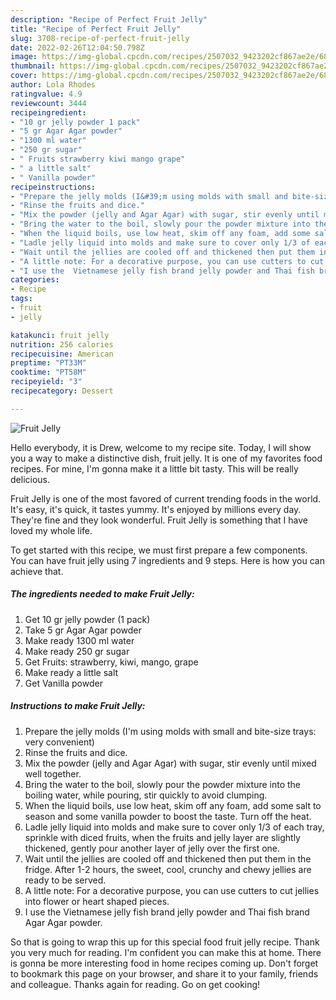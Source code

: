 ```yaml
---
description: "Recipe of Perfect Fruit Jelly"
title: "Recipe of Perfect Fruit Jelly"
slug: 3708-recipe-of-perfect-fruit-jelly
date: 2022-02-26T12:04:50.798Z
image: https://img-global.cpcdn.com/recipes/2507032_9423202cf867ae2e/680x482cq70/fruit-jelly-recipe-main-photo.jpg
thumbnail: https://img-global.cpcdn.com/recipes/2507032_9423202cf867ae2e/680x482cq70/fruit-jelly-recipe-main-photo.jpg
cover: https://img-global.cpcdn.com/recipes/2507032_9423202cf867ae2e/680x482cq70/fruit-jelly-recipe-main-photo.jpg
author: Lola Rhodes
ratingvalue: 4.9
reviewcount: 3444
recipeingredient:
- "10 gr jelly powder 1 pack"
- "5 gr Agar Agar powder"
- "1300 ml water"
- "250 gr sugar"
- " Fruits strawberry kiwi mango grape"
- " a little salt"
- " Vanilla powder"
recipeinstructions:
- "Prepare the jelly molds (I&#39;m using molds with small and bite-size trays: very convenient)"
- "Rinse the fruits and dice."
- "Mix the powder (jelly and Agar Agar) with sugar, stir evenly until mixed well together."
- "Bring the water to the boil, slowly pour the powder mixture into the boiling water, while pouring, stir quickly to avoid clumping."
- "When the liquid boils, use low heat, skim off any foam, add some salt to season and some vanilla powder to boost the taste. Turn off the heat."
- "Ladle jelly liquid into molds and make sure to cover only 1/3 of each tray, sprinkle with diced fruits, when the fruits and jelly layer are slightly thickened, gently pour another layer of jelly over the first one."
- "Wait until the jellies are cooled off and thickened then put them in the fridge. After 1-2 hours, the sweet, cool, crunchy and chewy jellies are ready to be served."
- "A little note: For a decorative purpose, you can use cutters to cut jellies into flower or heart shaped pieces."
- "I use the  Vietnamese jelly fish brand jelly powder and Thai fish brand Agar Agar powder."
categories:
- Recipe
tags:
- fruit
- jelly

katakunci: fruit jelly 
nutrition: 256 calories
recipecuisine: American
preptime: "PT33M"
cooktime: "PT58M"
recipeyield: "3"
recipecategory: Dessert

---
```



![Fruit Jelly](https://img-global.cpcdn.com/recipes/2507032_9423202cf867ae2e/680x482cq70/fruit-jelly-recipe-main-photo.jpg)

Hello everybody, it is Drew, welcome to my recipe site. Today, I will show you a way to make a distinctive dish, fruit jelly. It is one of my favorites food recipes. For mine, I'm gonna make it a little bit tasty. This will be really delicious.



Fruit Jelly is one of the most favored of current trending foods in the world. It's easy, it's quick, it tastes yummy. It's enjoyed by millions every day. They're fine and they look wonderful. Fruit Jelly is something that I have loved my whole life.


To get started with this recipe, we must first prepare a few components. You can have fruit jelly using 7 ingredients and 9 steps. Here is how you can achieve that.

<!--inarticleads1-->

##### The ingredients needed to make Fruit Jelly:

1. Get 10 gr jelly powder (1 pack)
1. Take 5 gr Agar Agar powder
1. Make ready 1300 ml water
1. Make ready 250 gr sugar
1. Get  Fruits: strawberry, kiwi, mango, grape
1. Make ready  a little salt
1. Get  Vanilla powder




<!--inarticleads2-->

##### Instructions to make Fruit Jelly:

1. Prepare the jelly molds (I&#39;m using molds with small and bite-size trays: very convenient)
1. Rinse the fruits and dice.
1. Mix the powder (jelly and Agar Agar) with sugar, stir evenly until mixed well together.
1. Bring the water to the boil, slowly pour the powder mixture into the boiling water, while pouring, stir quickly to avoid clumping.
1. When the liquid boils, use low heat, skim off any foam, add some salt to season and some vanilla powder to boost the taste. Turn off the heat.
1. Ladle jelly liquid into molds and make sure to cover only 1/3 of each tray, sprinkle with diced fruits, when the fruits and jelly layer are slightly thickened, gently pour another layer of jelly over the first one.
1. Wait until the jellies are cooled off and thickened then put them in the fridge. After 1-2 hours, the sweet, cool, crunchy and chewy jellies are ready to be served.
1. A little note: For a decorative purpose, you can use cutters to cut jellies into flower or heart shaped pieces.
1. I use the  Vietnamese jelly fish brand jelly powder and Thai fish brand Agar Agar powder.




So that is going to wrap this up for this special food fruit jelly recipe. Thank you very much for reading. I'm confident you can make this at home. There is gonna be more interesting food in home recipes coming up. Don't forget to bookmark this page on your browser, and share it to your family, friends and colleague. Thanks again for reading. Go on get cooking!
